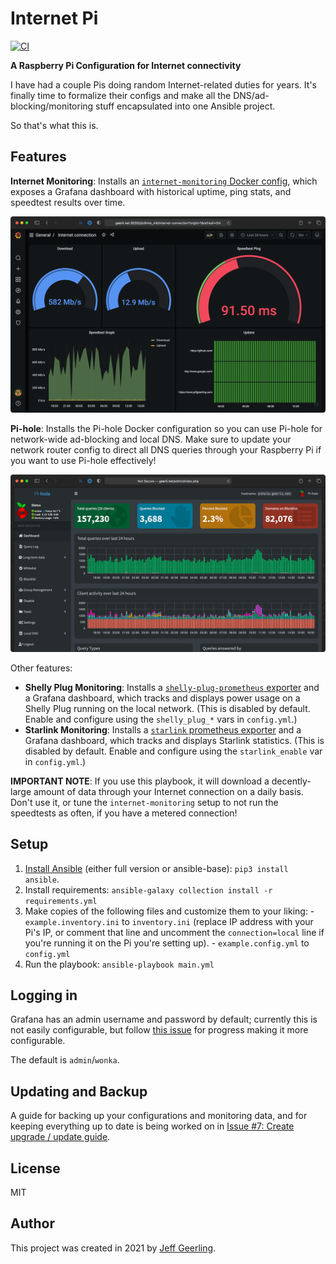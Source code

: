 # Internet Pi

[![CI](https://github.com/geerlingguy/internet-pi/workflows/CI/badge.svg?event=push)](https://github.com/geerlingguy/internet-pi/actions?query=workflow%3ACI)

**A Raspberry Pi Configuration for Internet connectivity**

I have had a couple Pis doing random Internet-related duties for years. It's finally time to formalize their configs and make all the DNS/ad-blocking/monitoring stuff encapsulated into one Ansible project.

So that's what this is.

## Features

**Internet Monitoring**: Installs an [`internet-monitoring` Docker config](https://github.com/geerlingguy/internet-monitoring), which exposes a Grafana dashboard with historical uptime, ping stats, and speedtest results over time.

![Internet Monitoring Dashboard in Grafana](/images/internet-monitoring.png)

**Pi-hole**: Installs the Pi-hole Docker configuration so you can use Pi-hole for network-wide ad-blocking and local DNS. Make sure to update your network router config to direct all DNS queries through your Raspberry Pi if you want to use Pi-hole effectively!

![Pi-hole on the Internet Pi](/images/pi-hole.png)

Other features:

  - **Shelly Plug Monitoring**: Installs a [`shelly-plug-prometheus` exporter](https://github.com/geerlingguy/shelly-plug-prometheus) and a Grafana dashboard, which tracks and displays power usage on a Shelly Plug running on the local network. (This is disabled by default. Enable and configure using the `shelly_plug_*` vars in `config.yml`.)
  - **Starlink Monitoring**: Installs a [`starlink` prometheus exporter](https://github.com/danopstech/starlink_exporter) and a Grafana dashboard, which tracks and displays Starlink statistics. (This is disabled by default. Enable and configure using the `starlink_enable` var in `config.yml`.)

**IMPORTANT NOTE**: If you use this playbook, it will download a decently-large amount of data through your Internet connection on a daily basis. Don't use it, or tune the `internet-monitoring` setup to not run the speedtests as often, if you have a metered connection!

## Setup

  1. [Install Ansible](https://docs.ansible.com/ansible/latest/installation_guide/intro_installation.html) (either full version or ansible-base): `pip3 install ansible`.
  2. Install requirements: `ansible-galaxy collection install -r requirements.yml`
  3. Make copies of the following files and customize them to your liking:
    - `example.inventory.ini` to `inventory.ini` (replace IP address with your Pi's IP, or comment that line and uncomment the `connection=local` line if you're running it on the Pi you're setting up).
    - `example.config.yml` to `config.yml`
  4. Run the playbook: `ansible-playbook main.yml`

## Logging in

Grafana has an admin username and password by default; currently this is not easily configurable, but follow [this issue](https://github.com/geerlingguy/internet-pi/issues/23) for progress making it more configurable.

The default is `admin`/`wonka`.

## Updating and Backup

A guide for backing up your configurations and monitoring data, and for keeping everything up to date is being worked on in [Issue #7: Create upgrade / update guide](https://github.com/geerlingguy/internet-pi/issues/7).

## License

MIT

## Author

This project was created in 2021 by [Jeff Geerling](https://www.jeffgeerling.com/).
